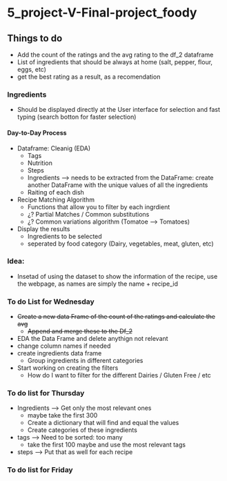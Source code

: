 # 5_project-V-Final-project_foody

## Things to do

- Add the count of the ratings and the avg rating to the df_2 dataframe
- List of ingredients that should be always at home (salt, pepper, flour, eggs, etc)
- get the best rating as a result, as a recomendation

### Ingredients

- Should be displayed directly at the User interface for selection and fast typing (search botton for faster selection)

#### Day-to-Day Process

- Dataframe: Cleanig (EDA)
  - Tags
  - Nutrition
  - Steps
  - Ingredients --> needs to be extracted from the DataFrame: create another DataFrame with the unique values of all the ingredients
  - Raiting of each dish
- Recipe Matching Algorithm
  - Functions that allow you to filter by each ingrdient
  - ¿? Partial Matches / Common substitutions
  - ¿? Common variations algorithm (Tomatoe --> Tomatoes)
- Display the results
  - Ingredients to be selected
  - seperated by food category (Dairy, vegetables, meat, gluten, etc)

### Idea:

- Insetad of using the dataset to show the information of the recipe, use the webpage, as names are simply the name + recipe_id

### To do List for Wednesday

- ~~Create a new data Frame of the count of the ratings and calculate the avg~~
  - ~~Append and merge these to the Df_2~~
- EDA the Data Frame and delete anythign not relevant
- change column names if needed
- create ingredients data frame
  - Group ingredients in different categories
- Start working on creating the filters
  - How do I want to filter for the different Dairies / Gluten Free / etc

### To do list for Thursday

- Ingredients --> Get only the most relevant ones
  - maybe take the first 300
  - Create a dictionary that will find and equal the values
  - Create categories of these ingredients
- tags --> Need to be sorted: too many
  - take the first 100 maybe and use the most relevant tags
- steps --> Put that as well for each recipe

### To do list for Friday
